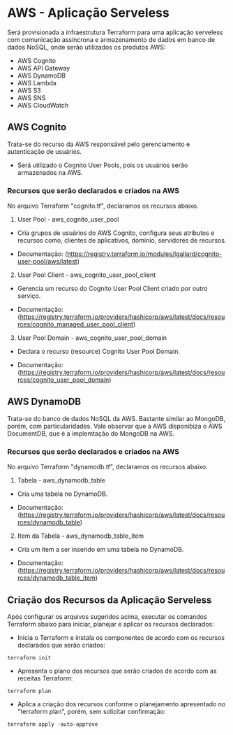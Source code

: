 # AWS - Aplicação Serveless

Será provisionada a infraestrutura Terraform para uma aplicação serveless com comunicação assíncrona e armazenamento de dados em banco de dados NoSQL, onde serão utilizados os produtos AWS:

- AWS Cognito
- AWS API Gateway
- AWS DynamoDB
- AWS Lambda
- AWS S3
- AWS SNS
- AWS CloudWatch

## AWS Cognito

Trata-se do recurso da AWS responsável pelo gerenciamento e autenticação de usuários. 

- Será utilizado o Cognito User Pools, pois os usuários serão armazenados na AWS.

### Recursos que serão declarados e criados na AWS

No arquivo Terraform "cognito.tf", declaramos os recursos abaixo.

1. User Pool - aws_cognito_user_pool

- Cria grupos de usuários do AWS Cognito, configura seus atributos e recursos como, clientes de aplicativos, domínio, servidores de recursos.

- Documentação: (https://registry.terraform.io/modules/lgallard/cognito-user-pool/aws/latest)


2. User Pool Client - aws_cognito_user_pool_client

- Gerencia um recurso do Cognito User Pool Client criado por outro serviço.

- Documentação: (https://registry.terraform.io/providers/hashicorp/aws/latest/docs/resources/cognito_managed_user_pool_client)

3. User Pool Domain - aws_cognito_user_pool_domain

- Declara o recurso (resource) Cognito User Pool Domain.

- Documentação: (https://registry.terraform.io/providers/hashicorp/aws/latest/docs/resources/cognito_user_pool_domain)


## AWS DynamoDB

Trata-se do banco de dados NoSQL da AWS. Bastante similar ao MongoDB, porém, com particularidades. Vale observar que a AWS disponibiza o AWS DocumentDB, que é a implemtação do MongoDB na AWS.

### Recursos que serão declarados e criados na AWS

No arquivo Terraform "dynamodb.tf", declaramos os recursos abaixo.

1. Tabela - aws_dynamodb_table

- Cria uma tabela no DynamoDB.

- Documentação: (https://registry.terraform.io/providers/hashicorp/aws/latest/docs/resources/dynamodb_table)

2. Item da Tabela - aws_dynamodb_table_item

- Cria um item a ser inserido em uma tabela no DynamoDB.

- Documentação: (https://registry.terraform.io/providers/hashicorp/aws/latest/docs/resources/dynamodb_table_item)


## Criação dos Recursos da Aplicação Serveless

Após configurar os arquivos sugeridos acima, executar os comandos Terraform abaixo para iniciar, planejar e aplicar os recursos declarados:

- Inicia o Terraform e instala os componentes de acordo com os recursos declarados que serão criados:

```hcl
terraform init 
```

- Apresenta o plano dos recursos que serão criados de acordo com as receitas Terraform:

```hcl
terraform plan
```

- Aplica a criação dos recursos conforme o planejamento apresentado no "terraform plan", porém, sem solicitar confirmação:

```hcl
terraform apply -auto-approve
```

